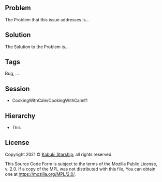 ## Problem

The Problem that this issue addresses is...

## Solution

The Solution to the Problem is...

## Tags

Bug, ...

## Session

* CookingWithCale/CookingWithCale#1

## Hierarchy

* This

## License

Copyright 2021 © [Kabuki Starship](https://kabukistarship.com); all rights reserved.

This Source Code Form is subject to the terms of the Mozilla Public License, v. 2.0. If a copy of the MPL was not distributed with this file, You can obtain one at <https://mozilla.org/MPL/2.0/>.
